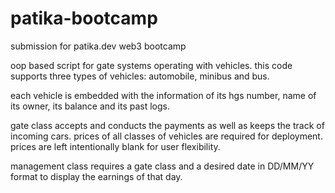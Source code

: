 # patika-bootcamp
submission for patika.dev web3 bootcamp

oop based script for gate systems operating with vehicles. this code supports three types of vehicles: automobile, minibus and bus.

each vehicle is embedded with the information of its hgs number, name of its owner, its balance and its past logs.

gate class accepts and conducts the payments as well as keeps the track of incoming cars. prices of all classes of vehicles are required for deployment. prices are left intentionally blank for user flexibility.

management class requires a gate class and a desired date in DD/MM/YY format to display the earnings of that day.

